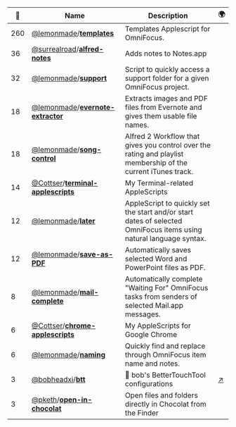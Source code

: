 |:star2: | Name | Description | 🌍|
|---|---|---|---|
|260|[@lemonmade](https://github.com/lemonmade)/[**templates**](https://github.com/lemonmade/templates)|Templates Applescript for OmniFocus.||
|36|[@surrealroad](https://github.com/surrealroad)/[**alfred-notes**](https://github.com/surrealroad/alfred-notes)|Adds notes to Notes.app||
|32|[@lemonmade](https://github.com/lemonmade)/[**support**](https://github.com/lemonmade/support)|Script to quickly access a support folder for a given OmniFocus project.||
|18|[@lemonmade](https://github.com/lemonmade)/[**evernote-extractor**](https://github.com/lemonmade/evernote-extractor)|Extracts images and PDF files from Evernote and gives them usable file names.||
|18|[@lemonmade](https://github.com/lemonmade)/[**song-control**](https://github.com/lemonmade/song-control)|Alfred 2 Workflow that gives you control over the rating and playlist membership of the current iTunes track.||
|14|[@Cottser](https://github.com/Cottser)/[**terminal-applescripts**](https://github.com/Cottser/terminal-applescripts)|My Terminal-related AppleScripts||
|12|[@lemonmade](https://github.com/lemonmade)/[**later**](https://github.com/lemonmade/later)|AppleScript to quickly set the start and/or start dates of selected OmniFocus items using natural language syntax.||
|12|[@lemonmade](https://github.com/lemonmade)/[**save-as-PDF**](https://github.com/lemonmade/save-as-PDF)|Automatically saves selected Word and PowerPoint files as PDF.||
|8|[@lemonmade](https://github.com/lemonmade)/[**mail-complete**](https://github.com/lemonmade/mail-complete)|Automatically complete "Waiting For" OmniFocus tasks from senders of selected Mail.app messages.||
|6|[@Cottser](https://github.com/Cottser)/[**chrome-applescripts**](https://github.com/Cottser/chrome-applescripts)|My AppleScripts for Google Chrome||
|6|[@lemonmade](https://github.com/lemonmade)/[**naming**](https://github.com/lemonmade/naming)|Quickly find and replace through OmniFocus item name and notes.||
|3|[@bobheadxi](https://github.com/bobheadxi)/[**btt**](https://github.com/bobheadxi/btt)|📸 bob's BetterTouchTool configurations|[:arrow_upper_right:](https://bettertouchtool.com)|
|3|[@pketh](https://github.com/pketh)/[**open-in-chocolat**](https://github.com/pketh/open-in-chocolat)|Open files and folders directly in Chocolat from the Finder||

